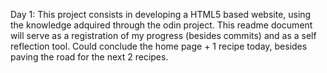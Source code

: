 Day 1:
This project consists in developing a HTML5 based website, using the knowledge adquired through the odin project.
This readme document will serve as a registration of my progress (besides commits) and as a self reflection tool.
Could conclude the home page + 1 recipe today, besides paving the road for the next 2 recipes.